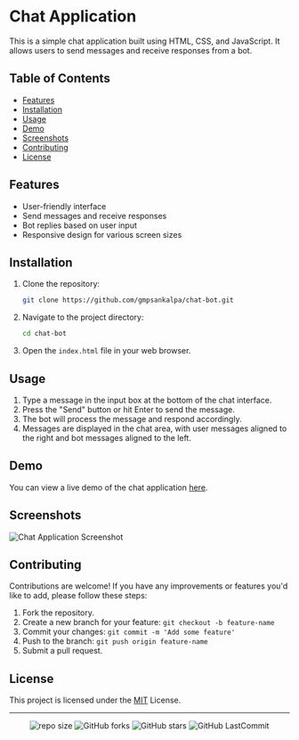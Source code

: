 # Chat Application

This is a simple chat application built using HTML, CSS, and JavaScript. It allows users to send messages and receive responses from a bot.

## Table of Contents

- [Features](#features)
- [Installation](#installation)
- [Usage](#usage)
- [Demo](#demo)
- [Screenshots](#screenshots)
- [Contributing](#contributing)
- [License](#license)

## Features

- User-friendly interface
- Send messages and receive responses
- Bot replies based on user input
- Responsive design for various screen sizes

## Installation

1. Clone the repository:
    ```bash
    git clone https://github.com/gmpsankalpa/chat-bot.git

2. Navigate to the project directory:

   ```bash
   cd chat-bot

3. Open the `index.html` file in your web browser.

## Usage

1. Type a message in the input box at the bottom of the chat interface.
2. Press the "Send" button or hit Enter to send the message.
3. The bot will process the message and respond accordingly.
4. Messages are displayed in the chat area, with user messages aligned to the right and bot messages aligned to the left.

## Demo

You can view a live demo of the chat application [here](https://your-demo-url.com).

## Screenshots

![Chat Application Screenshot](img/image.png)

## Contributing

Contributions are welcome! If you have any improvements or features you'd like to add, please follow these steps:

1. Fork the repository.
2. Create a new branch for your feature: `git checkout -b feature-name`
3. Commit your changes: `git commit -m 'Add some feature'`
4. Push to the branch: `git push origin feature-name`
5. Submit a pull request.

## License

This project is licensed under the [MIT](LICENSE) License.

---

<div align="center">

   ![repo size](https://img.shields.io/github/repo-size/gmpsankalpa/chat-bot?label=Repo%20Size&style=for-the-badge&labelColor=black&color=20bf6b)
   ![GitHub forks](https://img.shields.io/github/forks/gmpsankalpa/chat-bot?&labelColor=black&color=0fb9b1&style=for-the-badge)
   ![GitHub stars](https://img.shields.io/github/stars/gmpsankalpa/chat-bot?&labelColor=black&color=f7b731&style=for-the-badge)
   ![GitHub LastCommit](https://img.shields.io/github/last-commit/gmpsankalpa/chat-bot?logo=github&labelColor=black&color=d1d8e0&style=for-the-badge)

</div>